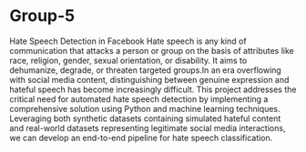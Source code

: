 # Group-5
Hate Speech Detection in Facebook
Hate speech is any kind of communication that attacks a person or group on the basis of attributes like race, religion, gender, sexual orientation, or disability. It aims to dehumanize, degrade, or threaten targeted groups.In an era overflowing with social media content, distinguishing between genuine expression and hateful speech has become increasingly difficult. This project addresses the critical need for automated hate speech detection by implementing a comprehensive solution using Python and machine learning techniques.
Leveraging both synthetic datasets containing simulated hateful content and real-world datasets representing legitimate social media interactions, we can develop an end-to-end pipeline for hate speech classification.
